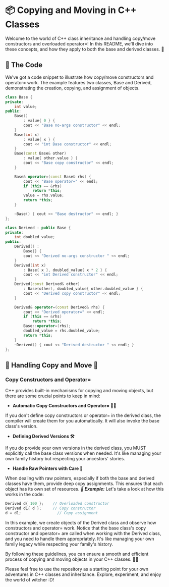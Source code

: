 # 📦 Copying and Moving in C++ Classes
Welcome to the world of C++ class inheritance and handling copy/move constructors and overloaded operator=! In this README, we'll dive into these concepts, and how they apply to both the base and derived classes. 🧬

## 🧰 The Code
We've got a code snippet to illustrate how copy/move constructors and operator= work. The example features two classes, Base and Derived, demonstrating the creation, copying, and assignment of objects.



```cpp
class Base {
private:
    int value;
public:
    Base()
        : value{ 0 } {
        cout << "Base no-args constructor" << endl;
    }
    Base(int x)
        : value{ x } {
        cout << "int Base constructor" << endl;
    }
    Base(const Base& other)
        : value{ other.value } {
        cout << "Base copy constructor" << endl;
    }

    Base& operator=(const Base& rhs) {
        cout << "Base operator=" << endl;
        if (this == &rhs)
            return *this;
        value = rhs.value;
        return *this;
    }

    ~Base() { cout << "Base destructor" << endl; }
};

class Derived : public Base {
private:
    int doubled_value;
public:
    Derived() :
        Base{} {
        cout << "Derived no-args constructor " << endl;
    }
    Derived(int x)
        : Base{ x }, doubled_value{ x * 2 } {
        cout << "int Derived constructor" << endl;
    }
    Derived(const Derived& other)
        : Base(other), doubled_value{ other.doubled_value } {
        cout << "Derived copy constructor" << endl;
    }

    Derived& operator=(const Derived& rhs) {
        cout << "Derived operator=" << endl;
        if (this == &rhs)
            return *this;
        Base::operator=(rhs);
        doubled_value = rhs.doubled_value;
        return *this;
    }
    ~Derived() { cout << "Derived destructor " << endl; }
};

```


## 📜 Handling Copy and Move 🚚
### Copy Constructors and Operator=
C++ provides built-in mechanisms for copying and moving objects, but there are some crucial points to keep in mind:

* **Automatic Copy Constructors and Operator= 🧙‍♂️**

If you don't define copy constructors or operator= in the derived class, the compiler will create them for you automatically. It will also invoke the base class's version.
* **Defining Derived Versions 🛠️**

If you do provide your own versions in the derived class, you MUST explicitly call the base class versions when needed. It's like managing your own family history but respecting your ancestors' stories.
* **Handle Raw Pointers with Care 🧼**

When dealing with raw pointers, especially if both the base and derived classes have them, provide deep copy assignments. This ensures that each object has its own set of resources.
***🚀 Example:***
Let's take a look at how this works in the code:

```cpp
Derived d{ 100 };    // Overloaded constructor
Derived d1{ d };     // Copy constructor
d = d1;                // Copy assignment
```

In this example, we create objects of the Derived class and observe how constructors and operator= work. Notice that the base class's copy constructor and operator= are called when working with the Derived class, and you need to handle them appropriately. It's like managing your own family legacy while respecting your family's history.

By following these guidelines, you can ensure a smooth and efficient process of copying and moving objects in your C++ classes. 🎉🚚

Please feel free to use the repository as a starting point for your own adventures in C++ classes and inheritance. Explore, experiment, and enjoy the world of witcher :D! 